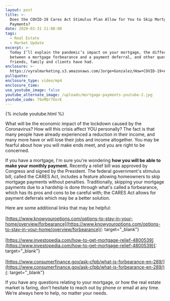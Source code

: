 ```yaml
---
layout: post
title: >-
  Does the COVID-19 Cares Act Stimulus Plan Allow for You to Skip Mortgage
  Payments?
date: 2020-03-31 21:08:00
tags:
  - Real Estate
  - Market Update
excerpt: >-
  Today I’ll explain the pandemic’s impact on your mortgage, the difference
  between a mortgage forbearance and a payment deferral, and other questions our
  friends, family and clients have had.
enclosure: >-
  https://vyralmarketing.s3.amazonaws.com/Jorge+Gonzalez/How+COVID-19+Affects+Your+Mortgage.mp4
pullquote:
enclosure_type: video/mp4
enclosure_time:
use_youtube_image: false
youtube_alternate_image: /uploads/mortgage-payments-youtube-2.jpg
youtube_code: 79xMQr7XorE
---
```


{% include youtube.html %}

What will be the economic impact of the lockdown caused by the Coronavirus? How will this crisis affect YOU personally? The fact is that many people have already experienced a reduction in their income, and many more have or will lose their jobs and income altogether. You may be fearful about how you will make ends meet, and you are right to be concerned.

If you have a mortgage, I'm sure you're wondering **how you will be able to make your monthly payment.** Recently a relief bill was approved by Congress and signed by the President. The federal government's stimulus bill, called the CARES Act, includes a feature allowing homeowners to skip mortgage payments without penalties. Traditionally, skipping your mortgage payments due to a hardship is done through what's called a forbearance, which has its pros and cons to be careful with; the CARES Act allows for payment deferrals which may be a better solution.

Here are some additional links that may be helpful:<br><br>[https://www.knowyouroptions.com/options-to-stay-in-your-home/overview/forbearance](https://www.knowyouroptions.com/options-to-stay-in-your-home/overview/forbearance){: target="_blank"}<br><br>[https://www.investopedia.com/how-to-get-mortgage-relief-4800539](https://www.investopedia.com/how-to-get-mortgage-relief-4800539){: target="_blank"}<br><br>[https://www.consumerfinance.gov/ask-cfpb/what-is-forbearance-en-289/](https://www.consumerfinance.gov/ask-cfpb/what-is-forbearance-en-289/){: target="_blank"}

If you have any questions relating to your mortgage, or how the real estate market is faring, don’t hesitate to reach out by phone or email at any time. We’re always here to help, no matter your needs.